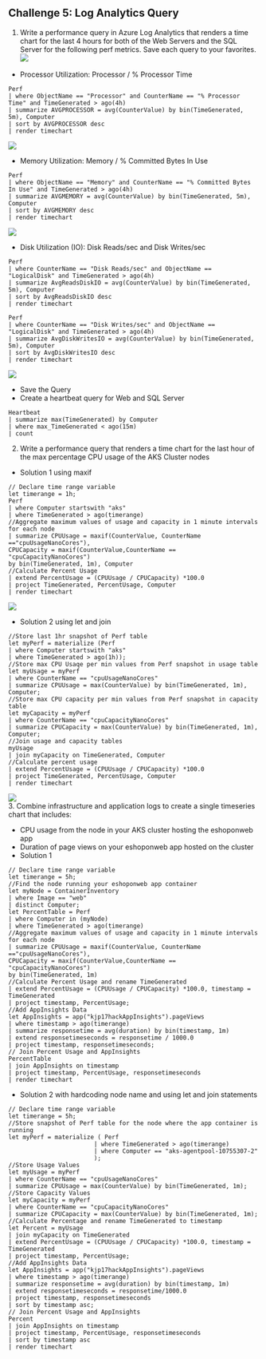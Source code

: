 ## Challenge 5: Log Analytics Query

1. Write a performance query in Azure Log Analytics that renders a time chart for the last 4 hours for both of the Web Servers and the SQL Server for the following perf metrics. Save each query to your favorites.<br/>
   <img src="images/logs9.jpg"/><br/>
 * Processor Utilization: Processor / % Processor Time<br/>
```
Perf
| where ObjectName == "Processor" and CounterName == "% Processor Time" and TimeGenerated > ago(4h)
| summarize AVGPROCESSOR = avg(CounterValue) by bin(TimeGenerated, 5m), Computer
| sort by AVGPROCESSOR desc
| render timechart
```
   <img src="images/logs.jpg"/><br/>
 * Memory Utilization: Memory / % Committed Bytes In Use<br/>
```
Perf
| where ObjectName == "Memory" and CounterName == "% Committed Bytes In Use" and TimeGenerated > ago(4h)
| summarize AVGMEMORY = avg(CounterValue) by bin(TimeGenerated, 5m), Computer
| sort by AVGMEMORY desc
| render timechart
```
   <img src="images/logs1.jpg"/><br/>
 * Disk Utilization (IO): Disk Reads/sec and Disk Writes/sec<br/>
```
Perf
| where CounterName == "Disk Reads/sec" and ObjectName == "LogicalDisk" and TimeGenerated > ago(4h)
| summarize AvgReadsDiskIO = avg(CounterValue) by bin(TimeGenerated, 5m), Computer
| sort by AvgReadsDiskIO desc
| render timechart

Perf 
| where CounterName == "Disk Writes/sec" and ObjectName == "LogicalDisk" and TimeGenerated > ago(4h)
| summarize AvgDiskWritesIO = avg(CounterValue) by bin(TimeGenerated, 5m), Computer
| sort by AvgDiskWritesIO desc
| render timechart
```
   <img src="images/logs5.jpg"/><br/>
 * Save the Query<br/>
 * Create a heartbeat query for Web and SQL Server<br/>
```
Heartbeat
| summarize max(TimeGenerated) by Computer
| where max_TimeGenerated < ago(15m)
| count
```
2. Write a performance query that renders a time chart for the last hour of the max percentage CPU usage of the AKS Cluster nodes<br/>

 * Solution 1 using maxif<br/>
```
// Declare time range variable
let timerange = 1h;
Perf
| where Computer startswith "aks"
| where TimeGenerated > ago(timerange)
//Aggregate maximum values of usage and capacity in 1 minute intervals for each node
| summarize CPUUsage = maxif(CounterValue, CounterName =="cpuUsageNanoCores"),
CPUCapacity = maxif(CounterValue,CounterName == "cpuCapacityNanoCores")
by bin(TimeGenerated, 1m), Computer
//Calculate Percent Usage
| extend PercentUsage = (CPUUsage / CPUCapacity) *100.0
| project TimeGenerated, PercentUsage, Computer
| render timechart
```
   <img src="images/logs6.jpg"/><br/>
 * Solution 2 using let and join<br/>
 ```
//Store last 1hr snapshot of Perf table
let myPerf = materialize (Perf
| where Computer startswith "aks"
| where TimeGenerated > ago(1h));
//Store max CPU Usaqe per min values from Perf snapshot in usage table
let myUsage = myPerf
| where CounterName == "cpuUsageNanoCores"
| summarize CPUUsage = max(CounterValue) by bin(TimeGenerated, 1m), Computer;
//Store max CPU capacity per min values from Perf snapshot in capacity table
let myCapacity = myPerf
| where CounterName == "cpuCapacityNanoCores"
| summarize CPUCapacity = max(CounterValue) by bin(TimeGenerated, 1m), Computer;
//Join usage and capacity tables
myUsage
| join myCapacity on TimeGenerated, Computer
//Calculate percent usage
| extend PercentUsage = (CPUUsage / CPUCapacity) *100.0
| project TimeGenerated, PercentUsage, Computer
| render timechart
```
   <img src="images/logs7.jpg"/><br/>
3. Combine infrastructure and application logs to create a single timeseries chart that includes:<br/>
* CPU usage from the node in your AKS cluster hosting the eshoponweb app<br/>
* Duration of page views on your eshoponweb app hosted on the cluster<br/>
 * Solution 1<br/>
```
// Declare time range variable
let timerange = 5h;
//Find the node running your eshoponweb app container
let myNode = ContainerInventory
| where Image == "web"
| distinct Computer;
let PercentTable = Perf
| where Computer in (myNode)
| where TimeGenerated > ago(timerange)
//Aggregate maximum values of usage and capacity in 1 minute intervals for each node
| summarize CPUUsage = maxif(CounterValue, CounterName =="cpuUsageNanoCores"),
CPUCapacity = maxif(CounterValue,CounterName == "cpuCapacityNanoCores")
by bin(TimeGenerated, 1m)
//Calculate Percent Usage and rename TimeGenerated
| extend PercentUsage = (CPUUsage / CPUCapacity) *100.0, timestamp = TimeGenerated
| project timestamp, PercentUsage;
//Add AppInsights Data
let AppInsights = app("kjp17hackAppInsights").pageViews
| where timestamp > ago(timerange)
| summarize responsetime = avg(duration) by bin(timestamp, 1m)
| extend responsetimeseconds = responsetime / 1000.0
| project timestamp, responsetimeseconds;
// Join Percent Usage and AppInsights
PercentTable
| join AppInsights on timestamp
| project timestamp, PercentUsage, responsetimeseconds
| render timechart
```
 * Solution 2 with hardcoding node name and using let and join statements<br/>
 ```
// Declare time range variable
let timerange = 5h;
//Store snapshot of Perf table for the node where the app container is running
let myPerf = materialize ( Perf
                         | where TimeGenerated > ago(timerange)
                         | where Computer == "aks-agentpool-10755307-2"
                         );
//Store Usage Values
let myUsage = myPerf
| where CounterName == "cpuUsageNanoCores"
| summarize CPUUsage = max(CounterValue) by bin(TimeGenerated, 1m);
//Store Capacity Values
let myCapacity = myPerf
| where CounterName == "cpuCapacityNanoCores"
| summarize CPUCapacity = max(CounterValue) by bin(TimeGenerated, 1m);
//Calculate Percentage and rename TimeGenerated to timestamp
let Percent = myUsage
| join myCapacity on TimeGenerated
| extend PercentUsage = (CPUUsage / CPUCapacity) *100.0, timestamp = TimeGenerated
| project timestamp, PercentUsage;
//Add AppInsights Data
let AppInsights = app("kjp17hackAppInsights").pageViews
| where timestamp > ago(timerange)
| summarize responsetime = avg(duration) by bin(timestamp, 1m)
| extend responsetimeseconds = responsetime/1000.0
| project timestamp, responsetimeseconds
| sort by timestamp asc;
// Join Percent Usage and AppInsights
Percent
| join AppInsights on timestamp
| project timestamp, PercentUsage, responsetimeseconds
| sort by timestamp asc
| render timechart
```

